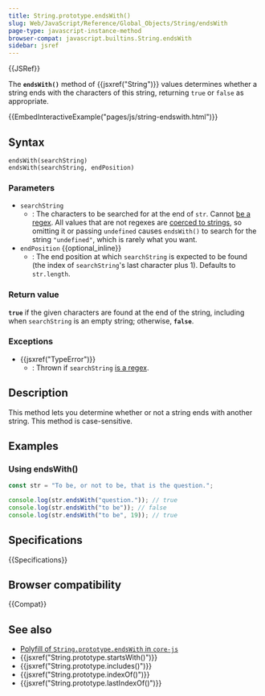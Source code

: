 ```yaml
---
title: String.prototype.endsWith()
slug: Web/JavaScript/Reference/Global_Objects/String/endsWith
page-type: javascript-instance-method
browser-compat: javascript.builtins.String.endsWith
sidebar: jsref
---
```


{{JSRef}}

The **`endsWith()`** method of {{jsxref("String")}} values determines whether a string ends with the characters of this string, returning `true` or `false` as appropriate.

{{EmbedInteractiveExample("pages/js/string-endswith.html")}}

## Syntax

```js-nolint
endsWith(searchString)
endsWith(searchString, endPosition)
```

### Parameters

- `searchString`
  - : The characters to be searched for at the end of `str`. Cannot [be a regex](/en-US/docs/Web/JavaScript/Reference/Global_Objects/RegExp#special_handling_for_regexes). All values that are not regexes are [coerced to strings](/en-US/docs/Web/JavaScript/Reference/Global_Objects/String#string_coercion), so omitting it or passing `undefined` causes `endsWith()` to search for the string `"undefined"`, which is rarely what you want.
- `endPosition` {{optional_inline}}
  - : The end position at which `searchString` is expected to be found (the index of `searchString`'s last character plus 1). Defaults to `str.length`.

### Return value

**`true`** if the given characters are found at the end of the string, including when `searchString` is an empty string; otherwise, **`false`**.

### Exceptions

- {{jsxref("TypeError")}}
  - : Thrown if `searchString` [is a regex](/en-US/docs/Web/JavaScript/Reference/Global_Objects/RegExp#special_handling_for_regexes).

## Description

This method lets you determine whether or not a string ends with another string. This method is case-sensitive.

## Examples

### Using endsWith()

```js
const str = "To be, or not to be, that is the question.";

console.log(str.endsWith("question.")); // true
console.log(str.endsWith("to be")); // false
console.log(str.endsWith("to be", 19)); // true
```

## Specifications

{{Specifications}}

## Browser compatibility

{{Compat}}

## See also

- [Polyfill of `String.prototype.endsWith` in `core-js`](https://github.com/zloirock/core-js#ecmascript-string-and-regexp)
- {{jsxref("String.prototype.startsWith()")}}
- {{jsxref("String.prototype.includes()")}}
- {{jsxref("String.prototype.indexOf()")}}
- {{jsxref("String.prototype.lastIndexOf()")}}
